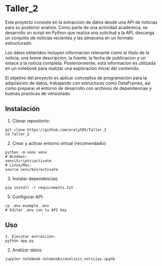# Taller_2
Este proyecto consiste en la extraccion de datos desde una API de noticias para su posterior analisis. Como parte de una actividad academica, se desarrollo un script en Python que realiza una solicitud a la API, descarga un conjunto de noticias recientes y las almacena en un formato estructurado.

Los datos obtenidos incluyen informacion relevante como el titulo de la noticia, una breve descripcion, la fuente, la fecha de publicacion y un enlace a la noticia completa. Posteriormente, esta informacion es utilizada en un notebook para realizar una exploracion inicial del contenido.

El objetivo del proyecto es aplicar conceptos de programacion para la adquisicion de datos, trabajando con estructuras como DataFrames, asi como preparar el entorno de desarrollo con archivos de dependencias y buenas practicas de versionado.

## Instalación
1. Clonar repositorio:
```
git clone https://github.com/arely585/Taller_2
cd Taller_2
```

2. Crear y activar entorno virtual (recomendado):
```
python -m venv venv
# Windows:
venv\Scripts\activate
# Linux/Mac:
source venv/bin/activate
```

3. Instalar dependencias:
```
pip install -r requirements.txt
```

5. Configurar API:
```
cp .env.example .env
# Editar .env con tu API key
```
## Uso
```
1. Ejecutar extracción:
python app.py
```
2. Analizar datos:
```
jupyter notebook notebooks/analisis_noticias.ipynb
```
